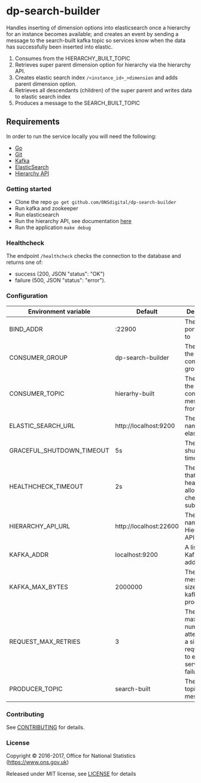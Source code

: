 dp-search-builder
==================

Handles inserting of dimension options into elasticsearch once a hierarchy for an instance becomes available;
and creates an event by sending a message to the search-built kafka topic so services know when the data has successfully been inserted into elastic.

1. Consumes from the HIERARCHY_BUILT_TOPIC
2. Retrieves super parent dimension option for hierarchy via the hierarchy API.
3. Creates elastic search index `/<instance_id>_>dimension` and adds parent dimension option.
4. Retrieves all descendants (children) of the super parent and writes data to elastic search index
5. Produces a message to the SEARCH_BUILT_TOPIC

Requirements
-----------------
In order to run the service locally you will need the following:
- [Go](https://golang.org/doc/install)
- [Git](https://git-scm.com/downloads)
- [Kafka](https://kafka.apache.org/)
- [ElasticSearch](https://www.elastic.co/guide/en/elasticsearch/reference/5.4/index.html)
- [Hierarchy API](https://github.com/ONSdigital/dp-hierarchy-api)

### Getting started

* Clone the repo `go get github.com/ONSdigital/dp-search-builder`
* Run kafka and zookeeper
* Run elasticsearch
* Run the hierarchy API, see documentation [here](https://github.com/ONSdigital/dp-hierarchy-api)
* Run the application `make debug`

### Healthcheck

The endpoint `/healthcheck` checks the connection to the database and returns
one of:

- success (200, JSON "status": "OK")
- failure (500, JSON "status": "error").

### Configuration

| Environment variable       | Default                              | Description
| -------------------------- | -------------------------------------| -----------
| BIND_ADDR                  | :22900                               | The host and port to bind to
| CONSUMER_GROUP             | dp-search-builder                    | The name of the Kafka consumer group
| CONSUMER_TOPIC             | hierarhy-built                       | The name of the topic to consumes messages from
| ELASTIC_SEARCH_URL         | http://localhost:9200                | The host name for elasticsearch
| GRACEFUL_SHUTDOWN_TIMEOUT  | 5s                                   | The graceful shutdown timeout
| HEALTHCHECK_TIMEOUT        | 2s                                   | The timeout that the healthcheck allows for checked subsystems
| HIERARCHY_API_URL          | http://localhost:22600               | The host name for the Hierarchy API
| KAFKA_ADDR                 | localhost:9200                       | A list of Kafka host addresses
| KAFKA_MAX_BYTES            | 2000000                              | The max message size for kafka producer
| REQUEST_MAX_RETRIES        | 3                                    | The maximum number of attempts for a single http request due to external service failure
| PRODUCER_TOPIC             | search-built                         | The kafka topic to write messages to


### Contributing

See [CONTRIBUTING](CONTRIBUTING.md) for details.

### License

Copyright © 2016-2017, Office for National Statistics (https://www.ons.gov.uk)

Released under MIT license, see [LICENSE](LICENSE.md) for details
